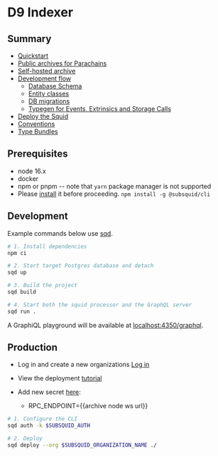 # D9 Indexer

## Summary

- [Quickstart](#quickly-running-the-sample)
- [Public archives for Parachains](#public-archives-for-parachains)
- [Self-hosted archive](#self-hosted-archive)
- [Development flow](#dev-flow)
  - [Database Schema](#1-define-database-schema)
  - [Entity classes](#2-generate-typeorm-classes)
  - [DB migrations](#3-generate-database-migration)
  - [Typegen for Events, Extrinsics and Storage Calls](#4-generate-typescript-definitions-for-substrate-events-calls-and-storage)
- [Deploy the Squid](#deploy-the-squid)
- [Conventions](#project-conventions)
- [Type Bundles](#types-bundle)

## Prerequisites

* node 16.x
* docker
* npm or pnpm -- note that `yarn` package manager is not supported
* Please [install](https://docs.subsquid.io/squid-cli/installation/) it before proceeding.
`npm install -g @subsquid/cli`

## Development

Example commands below use [sqd](https://docs.subsquid.io/squid-cli/).

```bash
# 1. Install dependencies
npm ci

# 2. Start target Postgres database and detach
sqd up

# 3. Build the project
sqd build

# 4. Start both the squid processor and the GraphQL server
sqd run .
```
A GraphiQL playground will be available at [localhost:4350/graphql](http://localhost:4350/graphql).

## Production

- Log in and create a new organizations [Log in](https://app.subsquid.io/)

- View the deployment [tutorial](https://app.subsquid.io/squids/deploy)

- Add new secret [here](https://app.subsquid.io/secrets/add):
  - RPC_ENDPOINT={{archive node ws url}}

```bash
# 1. Configure the CLI
sqd auth -k $SUBSQUID_AUTH

# 2. Deploy
sqd deploy --org $SUBSQUID_ORGANIZATION_NAME ./
```

